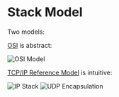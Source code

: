 
# Stack Model

Two models:

[OSI](http://en.wikipedia.org/wiki/OSI_model) is abstract:

![OSI Model](http://upload.wikimedia.org/wikipedia/commons/2/2b/Osi-model.png)

[TCP/IP Reference Model](http://en.wikipedia.org/wiki/TCP/IP_model) is intuitive:

![IP Stack](http://upload.wikimedia.org/wikipedia/commons/c/c4/IP_stack_connections.svg)
![UDP Encapsulation](http://upload.wikimedia.org/wikipedia/commons/3/3b/UDP_encapsulation.svg)





